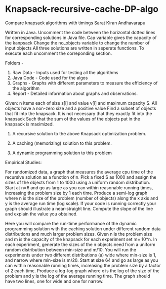 # Knapsack-recursive-cache-DP-algo
Compare knapsack algorithms with timings
Sarat Kiran Andhavarapu

Written in Java.
Uncomment the code between the horizontal dotted lines for corresponding solutions in Java file.
Cap variable gives the capacity of the kanpsack 
Change the no_objects variable to change the number of input objects 
All three solutions are written in seperate functions. To execute each uncomment the correponding section.

Folders - 
  1. Raw Data - Inputs used for testing all the algorithms 
  2. Java Code - Code used for the algos 
  3. Graphs - Graphs with different parameters to measure the efficiency of the algorithm
  4. Report - Detailed information about graphs and  observations.


Given: n items each of size s[i] and value v[i] and maximum capacity S. All objects have a non-zero size and a positive value
Find a subset of objects that fit into the knapsack. It is not necessary that they exactly fit into the knapsack
Such that the sum of the values of the objects put in the knapsack is maximized.

1) A recursive solution to the above Knapsack optimization problem.

3) A caching (memorizing) solution to this problem. 

4) A dynamic programming solution to this problem

Empirical Studies: 

For randomized data, a graph that measures the average cpu time of the recursive solution as a function of n.
Pick a fixed S as 1000 and assign the sizes of the objects from 1 to 1000 using a uniform random distribution. 
Start at n=6 and go as large as you can within reasonable running times, increasing the problem size by 1 each time. 
Produce a semi-log graph where n is the size of the problem (number of objects) along the x axis and y is the average run time (log scale). 
If your code is running correctly your graph should illustrate a near-straight line. Compute the slope of the line and explain the value you obtained.

Here you will compare the run-time performance of the dynamic programming solution with the caching solution under different random data distributions and much larger problem sizes. 
Given n is the problem size and m is the capacity of the knapsack for each experiment set m= 10*n. In each experiment, generate the sizes of the n objects need from a uniform random distribution between min-size and m/10. 
You will run the experiments under two different distributions (a) wide where min-size is 1, and narrow where min-size is m/20. Start at size 64 and go as large as you can within reasonable running times, increasing the problem size by a factor of 2 each time. 
Produce a log-log graph where x is the log of the size of the problem and y is the log of the average running time. The graph should have two lines, one for wide and one for narrow.
